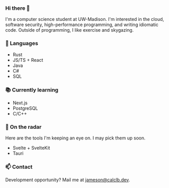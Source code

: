 ### Hi there 👋

I'm a computer science student at UW-Madison. I'm interested in the cloud, software security, high-performance programming, and writing idiomatic code.
Outside of programming, I like exercise and skygazing.

### 💬 Languages
- Rust
- JS/TS + React
- Java
- C#
- SQL

### 📚 Currently learning
- Next.js
- PostgreSQL
- C/C++

### 🔭 On the radar
Here are the tools I'm keeping an eye on. I may pick them up soon.
- Svelte + SvelteKit
- Tauri

### 📫 Contact
Development opportunity? Mail me at jameson@calclb.dev.
